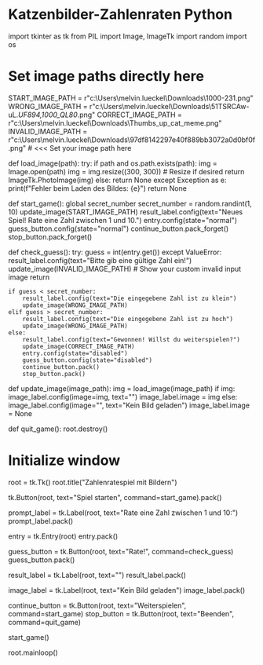 # Katzenbilder-Zahlenraten Python

import tkinter as tk
from PIL import Image, ImageTk
import random
import os

# Set image paths directly here
START_IMAGE_PATH = r"c:\Users\melvin.lueckel\Downloads\1000-231.png"
WRONG_IMAGE_PATH = r"c:\Users\melvin.lueckel\Downloads\51TSRCAw-uL._UF894,1000_QL80_.png"
CORRECT_IMAGE_PATH = r"c:\Users\melvin.lueckel\Downloads\Thumbs_up_cat_meme.png"
INVALID_IMAGE_PATH = r"c:\Users\melvin.lueckel\Downloads\97df8142297e40f889bb3072a0d0bf0f.png"  # <<< Set your image path here

def load_image(path):
    try:
        if path and os.path.exists(path):
            img = Image.open(path)
            img = img.resize((300, 300))  # Resize if desired
            return ImageTk.PhotoImage(img)
        else:
            return None
    except Exception as e:
        print(f"Fehler beim Laden des Bildes: {e}")
        return None

def start_game():
    global secret_number
    secret_number = random.randint(1, 10)
    update_image(START_IMAGE_PATH)
    result_label.config(text="Neues Spiel! Rate eine Zahl zwischen 1 und 10.")
    entry.config(state="normal")
    guess_button.config(state="normal")
    continue_button.pack_forget()
    stop_button.pack_forget()

def check_guess():
    try:
        guess = int(entry.get())
    except ValueError:
        result_label.config(text="Bitte gib eine gültige Zahl ein!")
        update_image(INVALID_IMAGE_PATH)  # Show your custom invalid input image
        return

    if guess < secret_number:
        result_label.config(text="Die eingegebene Zahl ist zu klein")
        update_image(WRONG_IMAGE_PATH)
    elif guess > secret_number:
        result_label.config(text="Die eingegebene Zahl ist zu hoch")
        update_image(WRONG_IMAGE_PATH)
    else:
        result_label.config(text="Gewonnen! Willst du weiterspielen?")
        update_image(CORRECT_IMAGE_PATH)
        entry.config(state="disabled")
        guess_button.config(state="disabled")
        continue_button.pack()
        stop_button.pack()

def update_image(image_path):
    img = load_image(image_path)
    if img:
        image_label.config(image=img, text="")
        image_label.image = img
    else:
        image_label.config(image="", text="Kein Bild geladen")
        image_label.image = None

def quit_game():
    root.destroy()

# Initialize window
root = tk.Tk()
root.title("Zahlenratespiel mit Bildern")

tk.Button(root, text="Spiel starten", command=start_game).pack()

prompt_label = tk.Label(root, text="Rate eine Zahl zwischen 1 und 10:")
prompt_label.pack()

entry = tk.Entry(root)
entry.pack()

guess_button = tk.Button(root, text="Rate!", command=check_guess)
guess_button.pack()

result_label = tk.Label(root, text="")
result_label.pack()

image_label = tk.Label(root, text="Kein Bild geladen")
image_label.pack()

continue_button = tk.Button(root, text="Weiterspielen", command=start_game)
stop_button = tk.Button(root, text="Beenden", command=quit_game)

start_game()

root.mainloop()
